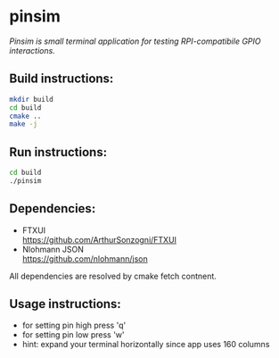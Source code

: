 # pinsim

<i>Pinsim is small terminal application for testing RPI-compatibile GPIO interactions.</i>



## Build instructions:
~~~bash
mkdir build
cd build
cmake ..
make -j
~~~

## Run instructions:
~~~bash
cd build
./pinsim
~~~

## Dependencies:

* FTXUI </br> 
https://github.com/ArthurSonzogni/FTXUI
* Nlohmann JSON </br>
 https://github.com/nlohmann/json 

All dependencies are resolved by cmake fetch contnent. 

## Usage instructions:
 
* for setting pin high press 'q'
* for setting pin low press 'w'
* hint: expand your terminal horizontally since app uses 160 columns


